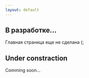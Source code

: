 ```yaml
---
layout: default
---
```


## В разработке...
Главная страница еще не сделана (;

## Under constraction
Comming soon...

